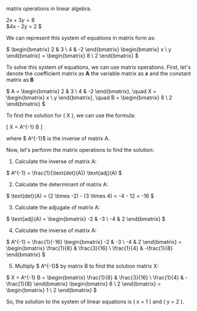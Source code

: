 matrix operations in linear algebra.

$2x + 3y = 8$ <br> 
$4x - 2y = 2 $

We can represent this system of equations in matrix form as:

$
\begin{bmatrix} 2 & 3 \\ 4 & -2 \end{bmatrix} \begin{bmatrix} x \\ y \end{bmatrix} = \begin{bmatrix} 8 \\ 2 \end{bmatrix}
$

To solve this system of equations, we can use matrix operations. First, let's denote the coefficient matrix as **A** the variable matrix as ***x*** and the constant matrix as **B**

$
A = \begin{bmatrix} 2 & 3 \\ 4 & -2 \end{bmatrix}, \quad X = \begin{bmatrix} x \\ y \end{bmatrix}, \quad B = \begin{bmatrix} 8 \\ 2 \end{bmatrix}
$

To find the solution for \( X \), we can use the formula:

\[
X = A^{-1} B
\]

where $ A^{-1}$ is the inverse of matrix A.

Now, let's perform the matrix operations to find the solution:

1. Calculate the inverse of matrix A:

$
A^{-1} = \frac{1}{\text{det}(A)} \text{adj}(A)
$

2. Calculate the determinant of matrix A:

$
\text{det}(A) = (2 \times -2) - (3 \times 4) = -4 - 12 = -16
$

3. Calculate the adjugate of matrix A:

$
\text{adj}(A) = \begin{bmatrix} -2 & -3 \\ -4 & 2 \end{bmatrix}
$

4. Calculate the inverse of matrix A:

$
A^{-1} = \frac{1}{-16} \begin{bmatrix} -2 & -3 \\ -4 & 2 \end{bmatrix} = \begin{bmatrix} \frac{1}{8} & \frac{3}{16} \\ \frac{1}{4} & -\frac{1}{8} \end{bmatrix}
$

5. Multiply $ A^{-1}$ by matrix  B  to find the solution matrix X:

$
X = A^{-1} B = \begin{bmatrix} \frac{1}{8} & \frac{3}{16} \\ \frac{1}{4} & -\frac{1}{8} \end{bmatrix} \begin{bmatrix} 8 \\ 2 \end{bmatrix} = \begin{bmatrix} 1 \\ 2 \end{bmatrix}
$

So, the solution to the system of linear equations is \( x = 1 \) and \( y = 2 \).
